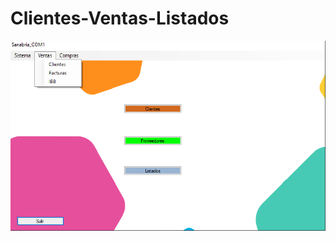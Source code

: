# Clientes-Ventas-Listados

![plot](https://github.com/robsanabria/Clientes-Ventas-Listados/blob/master/preview.png)
